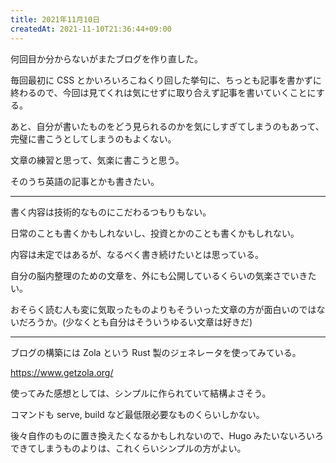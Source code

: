 ```yaml
---
title: 2021年11月10日
createdAt: 2021-11-10T21:36:44+09:00
---
```


何回目か分からないがまたブログを作り直した。

毎回最初に CSS とかいろいろこねくり回した挙句に、ちっとも記事を書かずに終わるので、今回は見てくれは気にせずに取り合えず記事を書いていくことにする。

あと、自分が書いたものをどう見られるのかを気にしすぎてしまうのもあって、完璧に書こうとしてしまうのもよくない。

文章の練習と思って、気楽に書こうと思う。

そのうち英語の記事とかも書きたい。

---

書く内容は技術的なものにこだわるつもりもない。

日常のことも書くかもしれないし、投資とかのことも書くかもしれない。

内容は未定ではあるが、なるべく書き続けたいとは思っている。

自分の脳内整理のための文章を、外にも公開しているくらいの気楽さでいきたい。

おそらく読む人も変に気取ったものよりもそういった文章の方が面白いのではないだろうか。(少なくとも自分はそういうゆるい文章は好きだ)

---

ブログの構築には Zola という Rust 製のジェネレータを使ってみている。

<https://www.getzola.org/>

使ってみた感想としては、シンプルに作られていて結構よさそう。

コマンドも serve, build など最低限必要なものくらいしかない。

後々自作のものに置き換えたくなるかもしれないので、Hugo みたいないろいろできてしまうものよりは、これくらいシンプルの方がよい。
